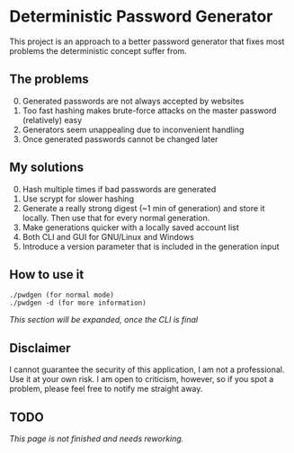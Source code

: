 # Deterministic Password Generator

This project is an approach to a better password generator that fixes most problems the deterministic concept suffer from.

## The problems
0. Generated passwords are not always accepted by websites
0. Too fast hashing makes brute-force attacks on the master password (relatively) easy
0. Generators seem unappealing due to inconvenient handling
0. Once generated passwords cannot be changed later

## My solutions
0. Hash multiple times if bad passwords are generated
0. Use scrypt for slower hashing
0. Generate a really strong digest (~1 min of generation) and store it locally. Then use that for every normal generation.
0. Make generations quicker with a locally saved account list
0. Both CLI and GUI for GNU/Linux and Windows
0. Introduce a version parameter that is included in the generation input

## How to use it
```
./pwdgen (for normal mode)
./pwdgen -d (for more information)
```
*This section will be expanded, once the CLI is final*

## Disclaimer
I cannot guarantee the security of this application, I am not a professional. Use it at your own risk.
I am open to criticism, however, so if you spot a problem, please feel free to notify me straight away.


## TODO
*This page is not finished and needs reworking.*
